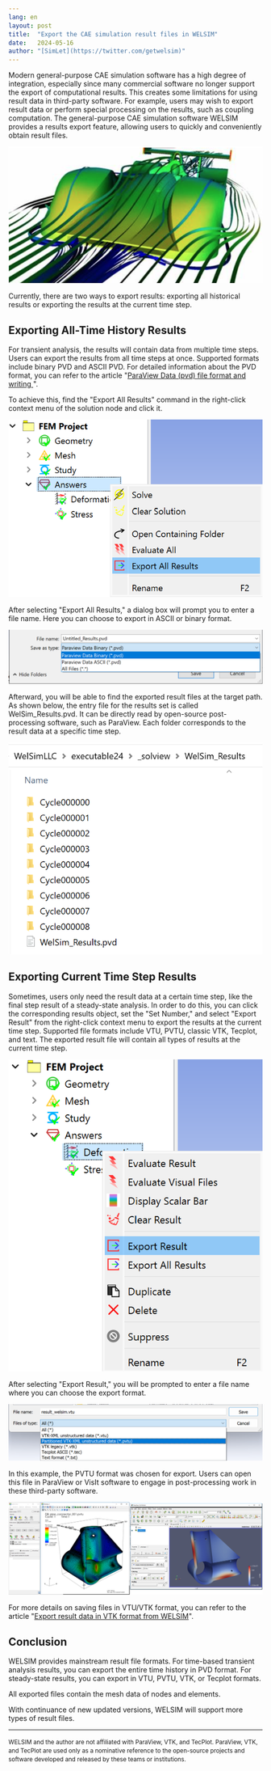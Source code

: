 ```yaml
---
lang: en
layout: post
title:  "Export the CAE simulation result files in WELSIM"
date:   2024-05-16
author: "[SimLet](https://twitter.com/getwelsim)"
---
```



Modern general-purpose CAE simulation software has a high degree of integration, especially since many commercial software no longer support the export of computational results. This creates some limitations for using result data in third-party software. For example, users may wish to export result data or perform special processing on the results, such as coupling computation. The general-purpose CAE simulation software WELSIM provides a results export feature, allowing users to quickly and conveniently obtain result files.
<p align="center">
  <img src="\assets\blog\20240516\paraview_ex_car.PNG" alt="paraview_ex_car" />
</p>


Currently, there are two ways to export results: exporting all historical results or exporting the results at the current time step.

## Exporting All-Time History Results
For transient analysis, the results will contain data from multiple time steps. Users can export the results from all time steps at once. Supported formats include binary PVD and ASCII PVD. For detailed information about the PVD format, you can refer to the article "[ParaView Data (pvd) file format and writing
](https://welsim.com/2022/10/04/paraview-data-file-format-and-writing.html)".

To achieve this, find the "Export All Results" command in the right-click context menu of the solution node and click it.
<p align="center">
  <img src="\assets\blog\20240516\welsim_export_all_results.png" alt="welsim_export_all_results" />
</p>


After selecting "Export All Results," a dialog box will prompt you to enter a file name. Here you can choose to export in ASCII or binary format.
<p align="center">
  <img src="\assets\blog\20240516\welsim_export_all_results_ascii_bin.png" alt="welsim_export_all_results_ascii_bin" />
</p>


Afterward, you will be able to find the exported result files at the target path. As shown below, the entry file for the results set is called WelSim_Results.pvd. It can be directly read by open-source post-processing software, such as ParaView. Each folder corresponds to the result data at a specific time step.
<p align="center">
  <img src="\assets\blog\20240516\welsim_export_pvd_files.png" alt="welsim_export_pvd_files" />
</p>


## Exporting Current Time Step Results
Sometimes, users only need the result data at a certain time step, like the final step result of a steady-state analysis. In order to do this, you can click the corresponding results object, set the "Set Number," and select "Export Result" from the right-click context menu to export the results at the current time step. Supported file formats include VTU, PVTU, classic VTK, Tecplot, and text. The exported result file will contain all types of results at the current time step.
<p align="center">
  <img src="\assets\blog\20240516\welsim_rmb_export_result.png" alt="welsim_rmb_export_result" />
</p>


After selecting "Export Result," you will be prompted to enter a file name where you can choose the export format.
<p align="center">
  <img src="\assets\blog\20240516\welsim_export_result_types.png" alt="welsim_export_result_types" />
</p>

In this example, the PVTU format was chosen for export. Users can open this file in ParaView or VisIt software to engage in post-processing work in these third-party software.
<p align="center">
  <img src="\assets\blog\20240516\welsim_export_result_to_visit_paraview.png" alt="welsim_export_result_to_visit_paraview" />
</p>

For more details on saving files in VTU/VTK format, you can refer to the article "[Export result data in VTK format from WELSIM](https://welsim.com/2019/01/10/export-result-data-in-vtk-format-from-welsim.html)".

## Conclusion
WELSIM provides mainstream result file formats. For time-based transient analysis results, you can export the entire time history in PVD format. For steady-state results, you can export in VTU, PVTU, VTK, or Tecplot formats.


All exported files contain the mesh data of nodes and elements.

With continuance of new updated versions, WELSIM will support more types of result files.

---
<small>
WELSIM and the author are not affiliated with ParaView, VTK, and TecPlot. ParaView, VTK, and TecPlot are used only as a nominative reference to the open-source projects and software developed and released by these teams or institutions.
</small>


